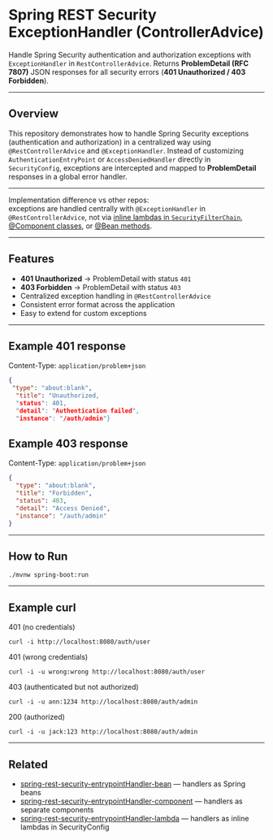 # Spring REST Security ExceptionHandler (ControllerAdvice)

Handle Spring Security authentication and authorization exceptions with `ExceptionHandler` in `RestControllerAdvice`. Returns **ProblemDetail (RFC 7807)** JSON responses for all security errors (**401 Unauthorized / 403 Forbidden**).  

---

## Overview

This repository demonstrates how to handle Spring Security exceptions (authentication and authorization) in a centralized way using `@RestControllerAdvice` and `@ExceptionHandler`. Instead of customizing `AuthenticationEntryPoint` or `AccessDeniedHandler` directly in `SecurityConfig`, exceptions are intercepted and mapped to **ProblemDetail** responses in a global error handler.  

---

Implementation difference vs other repos:  
exceptions are handled centrally with `@ExceptionHandler` in `@RestControllerAdvice`, not via [inline lambdas in `SecurityFilterChain`](https://github.com/Dmitrii-Russu-Labs-Snippets/spring-rest-security-entrypointHandler-lambda), [@Component classes](https://github.com/Dmitrii-Russu-Labs-Snippets/spring-rest-security-entrypointHandler-component), or [@Bean methods](https://github.com/Dmitrii-Russu-Labs-Snippets/spring-rest-security-entrypointHandler-bean).  


---

## Features

- **401 Unauthorized** → ProblemDetail with status `401`  
- **403 Forbidden** → ProblemDetail with status `403`  
- Centralized exception handling in `@RestControllerAdvice`  
- Consistent error format across the application  
- Easy to extend for custom exceptions  

---

## Example 401 response

Content-Type: `application/problem+json`
```json
{
 "type": "about:blank",
  "title": "Unauthorized,
  "status": 401,
  "detail": "Authentication failed",
  "instance": "/auth/admin"}
```

## Example 403 response

Content-Type: `application/problem+json`
```json
{
  "type": "about:blank",
  "title": "Forbidden",
  "status": 403,
  "detail": "Access Denied",
  "instance": "/auth/admin"
}
```

---

## How to Run
```
./mvnw spring-boot:run
```
---

## Example curl
401 (no credentials)
```
curl -i http://localhost:8080/auth/user
```
401 (wrong credentials)
```
curl -i -u wrong:wrong http://localhost:8080/auth/user
```
403 (authenticated but not authorized)
```
curl -i -u ann:1234 http://localhost:8080/auth/admin
```
200 (authorized)
```
curl -i -u jack:123 http://localhost:8080/auth/admin
```
---

## Related

- [spring-rest-security-entrypointHandler-bean](https://github.com/Dmitrii-Russu-Labs-Snippets/spring-rest-security-entrypointHandler-bean) — handlers as Spring beans  
- [spring-rest-security-entrypointHandler-component](https://github.com/Dmitrii-Russu-Labs-Snippets/spring-rest-security-entrypointHandler-component) — handlers as separate components  
- [spring-rest-security-entrypointHandler-lambda](https://github.com/Dmitrii-Russu-Labs-Snippets/spring-rest-security-entrypointHandler-lambda) — handlers as inline lambdas in SecurityConfig  

